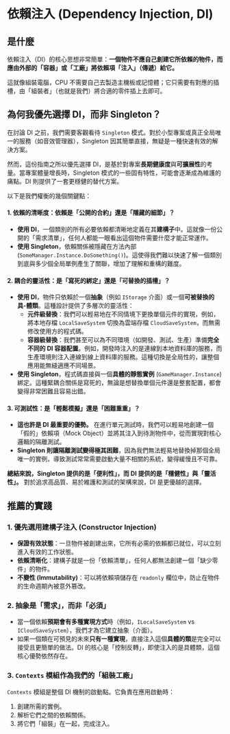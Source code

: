 # 依賴注入 (Dependency Injection, DI)

## 是什麼

依賴注入（DI）的核心思想非常簡單：**一個物件不應自己創建它所依賴的物件，而應由外部的「容器」或「工廠」將依賴項「注入」（傳遞）給它。**

這就像組裝電腦，CPU 不需要自己去製造主機板或記憶體；它只需要有對應的插槽，由「組裝者」（也就是我們）將合適的零件插上去即可。

## 為何我優先選擇 DI，而非 Singleton？

在討論 DI 之前，我們需要客觀看待 `Singleton` 模式。對於小型專案或真正全局唯一的服務（如音效管理器），Singleton 因其簡單直接，無疑是一種快速有效的解決方案。

然而，這份指南之所以優先選擇 DI，是基於對專案**長期健康度**與**可擴展性**的考量。當專案體量增長時，Singleton 模式的一些固有特性，可能會逐漸成為維護的痛點。DI 則提供了一套更穩健的替代方案。

以下是我們權衡的幾個關鍵點：

#### 1. 依賴的清晰度：依賴是「公開的合約」還是「隱藏的細節」？

*   **使用 DI**，一個類別的所有必要依賴都清晰地定義在其**建構子**中。這就像一份公開的「需求清單」，任何人都能一眼看出這個物件需要什麼才能正常運作。
*   **使用 Singleton**，依賴關係被隱藏在方法內部 (`SomeManager.Instance.DoSomething()`)。這使得我們難以快速了解一個類別到底與多少個全局單例產生了關聯，增加了理解和重構的難度。

#### 2. 耦合的靈活性：是「寫死的綁定」還是「可替換的插槽」？

*   **使用 DI**，物件只依賴於一個**抽象**（例如 `IStorage` 介面）或一個**可被替換的具-體類**。這種設計提供了多層次的靈活性：
    *   **元件級替換**：我們可以輕易地在不同情境下更換單個元件的實現，例如，將本地存檔 `LocalSaveSystem` 切換為雲端存檔 `CloudSaveSystem`，而無需修改使用方的程式碼。
    *   **容器級替換**：我們甚至可以為不同環境（如開發、測試、生產）準備**完全不同的 DI 容器配置**。例如，開發時注入的是連線到本地資料庫的服務，而生產環境則注入連線到線上資料庫的服務。這種切換是全局性的，讓整個應用能無縫適應不同場景。
*   **使用 Singleton**，程式碼直接與一個**具體的靜態實例** (`GameManager.Instance`) 綁定。這種緊耦合關係是寫死的，無論是想替換單個元件還是整套配置，都會變得非常困難且容易出錯。

#### 3. 可測試性：是「輕鬆模擬」還是「困難重重」？

*   **這也許是 DI 最重要的優勢。** 在進行單元測試時，我們可以輕易地創建一個「假的」依賴項（Mock Object）並將其注入到待測物件中，從而實現對核心邏輯的隔離測試。
*   **Singleton 則讓隔離測試變得極其困難**，因為我們無法輕易地替換掉那個全局唯一的實例，導致測試常常需要啟動大量不相關的系統，變得緩慢且不可靠。

**總結來說，Singleton 提供的是「便利性」，而 DI 提供的是「穩健性」與「靈活性」。** 對於追求高品質、易於維護和測試的架構來說，DI 是更優越的選擇。

## 推薦的實踐

### 1. 優先選用建構子注入 (Constructor Injection)

*   **保證有效狀態**：一旦物件被創建出來，它所有必需的依賴都已就位，可以立刻進入有效的工作狀態。
*   **依賴清晰化**：建構子就是一份「依賴清單」，任何人都無法創建一個「缺少零件」的物件。
*   **不變性 (Immutability)**：可以將依賴項儲存在 `readonly` 欄位中，防止在物件的生命週期內被意外篡改。

### 2. 抽象是「需求」，而非「必須」

*   當一個依賴**預期會有多種實現方式**時（例如，`ILocalSaveSystem` vs `ICloudSaveSystem`），我們才為它建立抽象（介面）。
*   如果一個類在可預見的未來**只有一種實現**，直接注入這個**具體的類**是完全可以接受且更簡單的做法。DI 的核心是「控制反轉」，即使注入的是具體類，這個核心優勢依然存在。

### 3. `Contexts` 模組作為我們的「組裝工廠」

`Contexts` 模組是整個 DI 機制的啟動點。它負責在應用啟動時：
1.  創建所需的實例。
2.  解析它們之間的依賴關係。
3.  將它們「組裝」在一起，完成注入。

